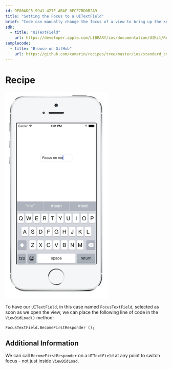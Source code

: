 ```yaml
---
id: DF80ADC5-9941-427E-ABAE-0FCF7BD0B2A9
title: "Setting the Focus to a UITextField"
brief: "Code can manually change the focus of a view to bring up the keyboard for entry in a UITextField without tapping it."
sdk:
  - title: "UITextField" 
    url: https://developer.apple.com/LIBRARY/ios/documentation/UIKit/Reference/UITextField_Class/index.html
samplecode:
  - title: "Browse on GitHub" 
    url: https://github.com/xamarin/recipes/tree/master/ios/standard_controls/text_field/set-uitextfield-focus
---
```



# Recipe


![Focus Screen](Images/focusScreenShot.png)

To have our `UITextField`, in this case named `FocusTextField`, selected as soon as we open the view, we can place the following line of code in the `ViewDidLoad()` method:

```
FocusTextField.BecomeFirstResponder ();
```

Additional Information
----------------------

We can call `BecomeFirstResponder` on a `UITextField` at any point to switch focus - not just inside `ViewDidLoad`.

